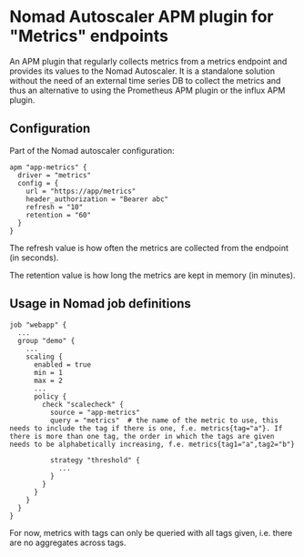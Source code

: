 # Nomad Autoscaler APM plugin for "Metrics" endpoints

An APM plugin that regularly collects metrics from a metrics endpoint and provides its values to the Nomad Autoscaler.
It is a standalone solution without the need of an external time series DB to collect the metrics and thus an alternative to using the Prometheus APM plugin or the influx APM plugin.

## Configuration

Part of the Nomad autoscaler configuration:

```hcl
apm "app-metrics" {
  driver = "metrics"
  config = {
    url = "https://app/metrics"
    header_authorization = "Bearer abc"
    refresh = "10"
    retention = "60"
  }
}
```

The refresh value is how often the metrics are collected from the endpoint (in seconds).

The retention value is how long the metrics are kept in memory (in minutes).

## Usage in Nomad job definitions

```hcl
job "webapp" {
  ...
  group "demo" {
    ...
    scaling {
      enabled = true
      min = 1
      max = 2
      ...
      policy {
        check "scalecheck" {
          source = "app-metrics"
          query = "metrics"  # the name of the metric to use, this needs to include the tag if there is one, f.e. metrics{tag="a"}. If there is more than one tag, the order in which the tags are given needs to be alphabetically increasing, f.e. metrics{tag1="a",tag2="b"}

          strategy "threshold" {
            ...
          }
        }
      }
    }
  }
}
```

For now, metrics with tags can only be queried with all tags given, i.e. there are no aggregates across tags.

